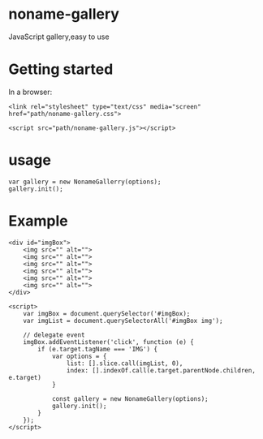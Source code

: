 # noname-gallery
JavaScript gallery,easy to use

# Getting started
In a browser:

	<link rel="stylesheet" type="text/css" media="screen" href="path/noname-gallery.css">

	<script src="path/noname-gallery.js"></script>

# usage
	var gallery = new NonameGallerry(options);
	gallery.init();

# Example
	<div id="imgBox">
        <img src="" alt="">
        <img src="" alt="">
        <img src="" alt="">
        <img src="" alt="">
        <img src="" alt="">
        <img src="" alt="">
    </div>

	<script>
		var imgBox = document.querySelector('#imgBox);
		var imgList = document.querySelectorAll('#imgBox img');

		// delegate event
        imgBox.addEventListener('click', function (e) {
            if (e.target.tagName === 'IMG') {
				var options = {
					list: [].slice.call(imgList, 0),
					index: [].indexOf.call(e.target.parentNode.children, e.target)
				}

                const gallery = new NonameGallery(options);
                gallery.init();
            }
        });
	</script>